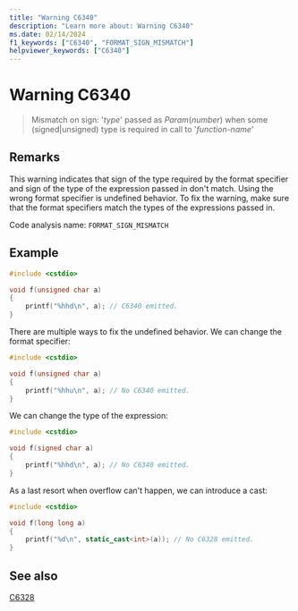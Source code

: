 ```yaml
---
title: "Warning C6340"
description: "Learn more about: Warning C6340"
ms.date: 02/14/2024
f1_keywords: ["C6340", "FORMAT_SIGN_MISMATCH"]
helpviewer_keywords: ["C6340"]
---
```

# Warning C6340

> Mismatch on sign: '*type*' passed as _Param_(*number*) when some (signed|unsigned) type is required in call to '*function-name*'

## Remarks

This warning indicates that sign of the type required by the format specifier and sign of the type of the expression passed in don't match.
Using the wrong format specifier is undefined behavior. To fix the warning, make sure that the format specifiers match the types of the expressions passed in.

Code analysis name: `FORMAT_SIGN_MISMATCH`

## Example

```cpp
#include <cstdio>

void f(unsigned char a)
{
    printf("%hhd\n", a); // C6340 emitted.
}
```
There are multiple ways to fix the undefined behavior. We can change the format specifier:

```cpp
#include <cstdio>

void f(unsigned char a)
{
    printf("%hhu\n", a); // No C6340 emitted.
}
```

We can change the type of the expression:

```cpp
#include <cstdio>

void f(signed char a)
{
    printf("%hhd\n", a); // No C6340 emitted.
}
```

As a last resort when overflow can't happen, we can introduce a cast:

```cpp
#include <cstdio>

void f(long long a)
{
    printf("%d\n", static_cast<int>(a)); // No C6328 emitted.
}
```

## See also

[C6328](c6328.md)



